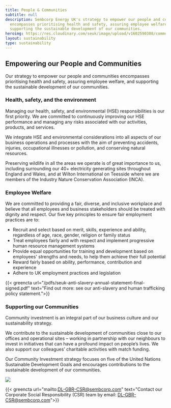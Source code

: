 ```yaml
---
title: People & Communities
subtitle: null
description: Sembcorp Energy UK's strategy to empower our people and communities
  encompasses prioritising health and safety, assuring employee welfare, and
  supporting the sustainable development of our communities.
heroimg: https://res.cloudinary.com/seuk/image/upload/v1602590308/community_3.png
layout: sustainability
type: sustainability
---
```

## Empowering our People and Communities

Our strategy to empower our people and communities encompasses prioritising health and safety, assuring employee welfare, and supporting the sustainable development of our communities.

### Health, safety, and the environment 

Managing our health, safety, and environmental (HSE) responsibilities is our first priority. We are committed to continuously improving our HSE performance and managing any risks associated with our activities, products, and services. 

We integrate HSE and environmental considerations into all aspects of our business operations and processes with the aim of preventing accidents, injuries, occupational illnesses or pollution, and conserving natural resources.

Preserving wildlife in all the areas we operate is of great importance to us, including surrounding our 40+ electricity generating sites throughout England and Wales, and at Wilton International on Teesside where we are members of the Industry Nature Conservation Association (INCA). 

### Employee Welfare

We are committed to providing a fair, diverse, and inclusive workplace and believe that all employees and business stakeholders should be treated with dignity and respect. Our five key principles to ensure fair employment practices are to:

* Recruit and select based on merit, skills, experience and ability, regardless of age, race, gender, religion or family status
* Treat employees fairly and with respect and implement progressive human resource management systems
* Provide equal opportunities for training and development based on employees' strengths and needs, to help them achieve their full potential
* Reward fairly based on ability, performance, contribution and experience
* Adhere to UK employment practices and legislation

{{< greencta url="/pdfs/seuk-anti-slavery-annual-statement-final-signed.pdf" text="Find out more: see our anti-slavery and human trafficking policy statement.">}}

### Supporting our Communities

Community investment is an integral part of our business culture and our sustainability strategy. 

We contribute to the sustainable development of communities close to our offices and operational sites – working in partnership with our neighbours to invest in initiatives that can have a profound impact on people’s lives. We also support our colleagues’ charitable activities with match funding.

Our Community Investment strategy focuses on five of the United Nations Sustainable Development Goals and encourages contributions to the sustainable development of our communities. 

![](https://res.cloudinary.com/seuk/image/upload/q_auto,f_auto/v1600327910/community-investment-programmes.jpg)

{{< greencta url="mailto:DL-GBR-CSR@sembcorp.com" text="Contact our Corporate Social Responsibility (CSR) team by email: DL-GBR-CSR@sembcorp.com">}}